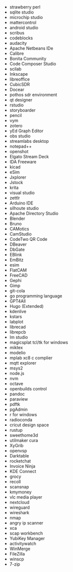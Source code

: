 * strawberry perl
* sqlite studio
* microchip studio
* mattercontrol
* android studio
* scribus
* codeblocks
* audacity
* Apache Netbeans IDe
* Calibre
* Bonita Community
* Code Composer Studio
* scilab
* Inkscape
* libreoffice
* CubicSDR
* Docear
* pothos sdr environment
* qt designer
* rstudio
* storyboarder
* pencil
* vym
* zotero
* yEd Graph Editor
* obs studio
* streamlabs desktop
* notepad++
* openshot
* Elgato Stream Deck
* IDA Freeware
* kicad
* eSim
* Jxplorer
* Jstock
* krita
* visual studio
* zettlr
* Arduino IDE
* silhoute studio
* Apache Directory Studio
* Blender
* Bruno
* CAMotics
* CamStudio
* CodeTwo QR Code
* DBeaver
* DbGate
* EBlink
* EmBitz
* esim
* FlatCAM
* FreeCAD
* Gephi
* Gimp
* git-cola
* go programming language
* GPT4All
* Hugo (Extended)
* kdenlive
* kstars
* labplot
* librecad
* librepcb
* lm studio
* magicsplat tcl/tk for windows
* miktex
* modelio
* mplab xc8 c complier
* mqtt explorer
* msys2
* node.js
* nvm
* octave
* openbuilds control
* pandoc
* paraview
* pdftk
* pgAdmin
* r for windows
* radioconda
* cricut design space
* rustup
* sweethome3d
* utilmaker cura
* XyGrib
* openvsp
* Darktable
* rocketchat
* Invoice Ninja
* KDE Connect
* grocy
* recoll
* scansnap
* kmymoney
* vlc media player
* nextcloud
* wireguard
* wireshark
* nmap
* angry ip scanner
* xca
* scap workbench
* YubiKey Manager
* activitywatch
* WinMerge
* FileZilla
* winscp
* 7-zip